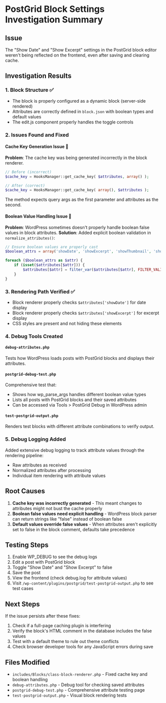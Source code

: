# PostGrid Block Settings Investigation Summary

## Issue
The "Show Date" and "Show Excerpt" settings in the PostGrid block editor weren't being reflected on the frontend, even after saving and clearing cache.

## Investigation Results

### 1. Block Structure ✅
- The block is properly configured as a dynamic block (server-side rendered)
- Attributes are correctly defined in `block.json` with boolean types and default values
- The edit.js component properly handles the toggle controls

### 2. Issues Found and Fixed

#### Cache Key Generation Issue 🔧
**Problem**: The cache key was being generated incorrectly in the block renderer.
```php
// Before (incorrect)
$cache_key = HooksManager::get_cache_key( $attributes, array() );

// After (correct) 
$cache_key = HooksManager::get_cache_key( array(), $attributes );
```
The method expects query args as the first parameter and attributes as the second.

#### Boolean Value Handling Issue 🔧
**Problem**: WordPress sometimes doesn't properly handle boolean false values in block attributes.
**Solution**: Added explicit boolean validation in `normalize_attributes()`:
```php
// Ensure boolean values are properly cast
$boolean_attrs = array('showDate', 'showExcerpt', 'showThumbnail', 'showAuthor', 'showCategories');

foreach ($boolean_attrs as $attr) {
    if (isset($attributes[$attr])) {
        $attributes[$attr] = filter_var($attributes[$attr], FILTER_VALIDATE_BOOLEAN);
    }
}
```

### 3. Rendering Path Verified ✅
- Block renderer properly checks `$attributes['showDate']` for date display
- Block renderer properly checks `$attributes['showExcerpt']` for excerpt display
- CSS styles are present and not hiding these elements

### 4. Debug Tools Created

#### `debug-attributes.php`
Tests how WordPress loads posts with PostGrid blocks and displays their attributes.

#### `postgrid-debug-test.php` 
Comprehensive test that:
- Shows how wp_parse_args handles different boolean value types
- Lists all posts with PostGrid blocks and their saved attributes
- Can be accessed via Tools > PostGrid Debug in WordPress admin

#### `test-postgrid-output.php`
Renders test blocks with different attribute combinations to verify output.

### 5. Debug Logging Added
Added extensive debug logging to track attribute values through the rendering pipeline:
- Raw attributes as received
- Normalized attributes after processing
- Individual item rendering with attribute values

## Root Causes

1. **Cache key was incorrectly generated** - This meant changes to attributes might not bust the cache properly
2. **Boolean false values need explicit handling** - WordPress block parser can return strings like "false" instead of boolean false
3. **Default values override false values** - When attributes aren't explicitly set to false in the block comment, defaults take precedence

## Testing Steps

1. Enable WP_DEBUG to see the debug logs
2. Edit a post with PostGrid block
3. Toggle "Show Date" and "Show Excerpt" to false
4. Save the post
5. View the frontend (check debug.log for attribute values)
6. Visit `/wp-content/plugins/postgrid/test-postgrid-output.php` to see test cases

## Next Steps

If the issue persists after these fixes:

1. Check if a full-page caching plugin is interfering
2. Verify the block's HTML comment in the database includes the false values
3. Test with a default theme to rule out theme conflicts
4. Check browser developer tools for any JavaScript errors during save

## Files Modified

- `includes/Blocks/class-block-renderer.php` - Fixed cache key and boolean handling
- `debug-attributes.php` - Debug tool for checking saved attributes
- `postgrid-debug-test.php` - Comprehensive attribute testing page
- `test-postgrid-output.php` - Visual block rendering tests